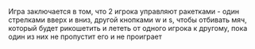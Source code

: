 Игра заключается в том, что 2 игрока управляют ракетками - один стрелками вверх и вниз, другой кнопками w и s, чтобы отбивать мяч, который будет рикошетить и лететь от одного игрока к другому, пока один из них не пропустит его и не проиграет
